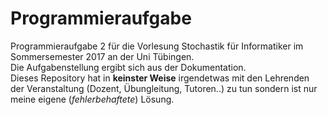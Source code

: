 # Programmieraufgabe
Programmieraufgabe 2 für die Vorlesung Stochastik für Informatiker im Sommersemester 2017 an der Uni Tübingen.  
Die Aufgabenstellung ergibt sich aus der Dokumentation.  
Dieses Repository hat in **keinster Weise** irgendetwas mit den Lehrenden der Veranstaltung (Dozent, Übungleitung, Tutoren..) zu tun sondern ist nur meine eigene (_fehlerbehaftete_) Lösung. 
